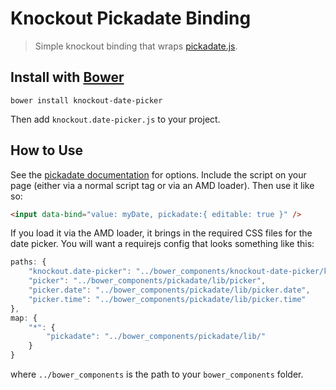 # Knockout Pickadate Binding

> Simple knockout binding that wraps [pickadate.js](http://amsul.ca/pickadate.js).

## Install with [Bower](http://bower.io/)

```
bower install knockout-date-picker
```

Then add `knockout.date-picker.js` to your project.

## How to Use
See the [pickadate documentation](http://amsul.ca/pickadate.js/date.htm) for options. Include the script on your page (either via a normal script tag or via an AMD loader). Then use it like so:

```html
<input data-bind="value: myDate, pickadate:{ editable: true }" />
```

If you load it via the AMD loader, it brings in the required CSS files for the date picker. You will want a requirejs config that looks something like this:

```js
paths: {
	"knockout.date-picker": "../bower_components/knockout-date-picker/knockout.date-picker",
	"picker": "../bower_components/pickadate/lib/picker",
	"picker.date": "../bower_components/pickadate/lib/picker.date",
	"picker.time": "../bower_components/pickadate/lib/picker.time"
},
map: {
	"*": {
		"pickadate": "../bower_components/pickadate/lib/"
	}
}
```

where `../bower_components` is the path to your `bower_components` folder.